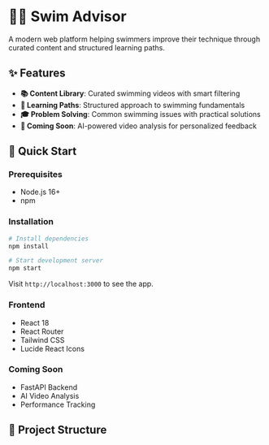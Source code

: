 # 🏊‍♂️ Swim Advisor

A modern web platform helping swimmers improve their technique through curated content and structured learning paths.

## ✨ Features

- **📚 Content Library**: Curated swimming videos with smart filtering
- **🎯 Learning Paths**: Structured approach to swimming fundamentals
- **🎓 Problem Solving**: Common swimming issues with practical solutions
- **🔄 Coming Soon**: AI-powered video analysis for personalized feedback

## 🚀 Quick Start

### Prerequisites
- Node.js 16+
- npm

### Installation
```bash
# Install dependencies
npm install

# Start development server
npm start
```

Visit `http://localhost:3000` to see the app.


### Frontend
- React 18
- React Router
- Tailwind CSS
- Lucide React Icons

### Coming Soon
- FastAPI Backend
- AI Video Analysis
- Performance Tracking

## 📁 Project Structure
